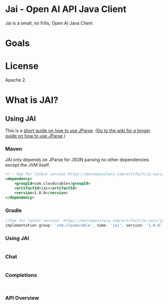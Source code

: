 
# Jai - Open AI API Java Client 

Jai is a small, no frills, Open AI Java Client

# Goals


# License

Apache 2.


# What is JAI?

## Using JAI

This is a [short guide on how to use JParse](https://github.com/nats-io/jparse/wiki#using-jparse).
([Go to the wiki for a longer guide on how to use JParse](https://github.com/nats-io/jparse/wiki#using-jparse).)

### Maven

JAI only depends on JParse for JSON parsing no other dependencies except the JVM itself.

```xml
<!-- See for latest version https://mvnrepository.com/artifact/io.nats/jparse -->
<dependency>
    <groupId>com.cloudurable</groupId>
    <artifactId>jai</artifactId>
    <version>1.0.0</version>
</dependency>

```

### Gradle

```gradle
//See for latest version  https://mvnrepository.com/artifact/io.nats/jparse
implementation group: 'com.cloudurable', name: 'jai', version: '1.0.0'

```


### Using JAI

```java

```

### Chat



```java

```

### Completions


```java 

```



```java

```

### API Overview



